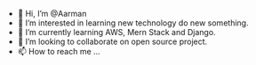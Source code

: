 - 👋 Hi, I’m @Aarman
- 👀 I’m interested in learning new technology do new something.
- 🌱 I’m currently learning AWS, Mern Stack and Django.
- 💞️ I’m looking to collaborate on open source project.
- 📫 How to reach me ...

<!---
Aarman-hub/Aarman-hub is a ✨ special ✨ repository because its `README.md` (this file) appears on your GitHub profile.
You can click the Preview link to take a look at your changes.
--->
